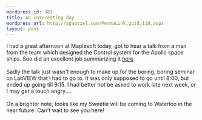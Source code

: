 ```yaml
--- 
wordpress_id: 383
title: An interesting day
wordpress_url: http://spaetzel.com/PermaLink,guid,118.aspx
layout: post
---
```

I had a great afternoon at Maplesoft today, got to hear a talk from a man from the team which designed the Control system for the Apollo space ships. Soo did an excellent job summarizing it <a href="http://www.livejournal.com/users/crazycrazy/94328.html">here</a>
        <br />
        <br />
        Sadly the talk just wasn't enough to make up for the boring, boring seminar on LabVIEW
        that I had to go to. It was only supposed to go until 8:00, but ended up going till
        9:15. I had better not be asked to work late next week, or I may get a touch angry....<br />
        <br />
        On a brighter note, looks like my Sweetie will be coming to Waterloo in the near future.
        Can't wait to see you here!<img width="0" height="0" src="http://spaetzel.com/aggbug.ashx?id=118" />
